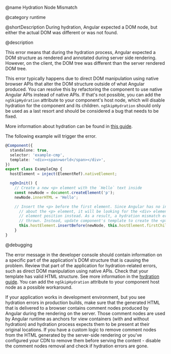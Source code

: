 @name Hydration Node Mismatch

@category runtime

@shortDescription During hydration, Angular expected a DOM node, but either the actual DOM was different or was not found.

@description

This error means that during the hydration process, Angular expected a DOM structure as rendered and annotated during server side rendering. However, on the client, the DOM tree was different than the server rendered DOM tree.

This error typically happens due to direct DOM manipulation using native browser APIs that alter the DOM structure outside of what Angular produced. You can resolve this by refactoring the component to use native Angular APIs instead of native APIs. If that's not possible, you can add the `ngSkipHydration` attribute to your component's host node, which will disable hydration for the component and its children. `ngSkipHydration` should only be used as a last resort and should be considered a bug that needs to be fixed.

More information about hydration can be found in [this guide](guide/hydration).

The following example will trigger the error.

```typescript
@Component({
  standalone: true,
  selector: 'example-cmp',
  template: '<div><span>world</span></div>',
})
export class ExampleCmp {
  hostElement = inject(ElementRef).nativeElement;

  ngOnInit() {
    // Create a new <p> element with the `Hello` text inside
    const newNode = document.createElement('p');
    newNode.innerHTML = 'Hello';

    // Insert the <p> before the first element. Since Angular has no information
	  // about the <p> element, it will be looking for the <div> element at the first
	  // element position instead. As a result, a hydration mismatch error would be
	  // thrown. Instead, update component's template to create the <p> element.
	  this.hostElement.insertBefore(newNode, this.hostElement.firstChild);
	}
}
```

@debugging

The error message in the developer console should contain information on a specific part of the application's DOM structure that is causing the problem. Review that part of the application for hydration-related errors, such as direct DOM manipulation using native APIs.
Check that your template has valid HTML structure. See more information in the [hydration guide](guide/hydration#valid-html-structure).
You can add the `ngSkipHydration` attribute to your component host node as a possible workaround.

If your application works in development environment, but you see hydration errors in production builds, make sure that the generated HTML that is delivered to a browser contains comment nodes produced by Angular during the rendering on the server. Those comment nodes are used by Angular runtime as anchors for view containers \(with and without hydration\) and hydration process expects them to be present at their original locations. If you have a custom logic to remove comment nodes from the HTML generated by the server-side rendering or you've configured your CDN to remove them before serving the content - disable the comment nodes removal and check if hydration errors are gone.
